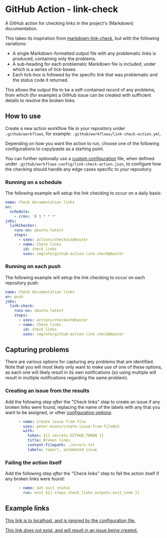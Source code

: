 # GitHub Action - link-check

A GitHub action for checking links in the project's (Markdown) documentation.

This takes its inspiration from [markdown-link-check](https://github.com/marketplace/actions/markdown-link-check),
but with the following variations:

- A single Markdown-formatted output file with any problematic links is produced, containing only the problems.
- A sub-heading for each problematic Markdown file is included, under which is a series of tick-boxes.
- Each tick-box is followed by the specific link that was problematic and the status code it returned.

This allows the output file to be a self-contained record of any problems, from which (for example) a GitHub issue
can be created with sufficient details to resolve the broken links.

## How to use

Create a new action workflow file in your repository under `.github/workflows`,
for example: `.github/workflows/link-check-action.yml`.

Depending on how you want the action to run, choose one of the following configurations
to copy/paste as a starting point.

You can further optionally use a [custom configuration](https://github.com/tcort/markdown-link-check#config-file-format)
file, when defined under `.github/workflows-config/link-check-action.json`, to configure how the checking should handle any edge
cases specific to your repository.

### Running on a schedule

The following example will setup the link checking to occur on a daily basis:

```yaml
name: Check documentation links
on:
  schedule:
    - cron: '0 1 * * *'
jobs:
  linkChecker:
    runs-on: ubuntu-latest
    steps:
      - uses: actions/checkout@master
      - name: Check links
        id: check_links
        uses: cmgrote/github-action-link-check@master
```

### Running on each push

The following example will setup the link checking to occur on each repository push:

```yaml
name: Check documentation links
on: push
jobs:
  link-check:
    runs-on: ubuntu-latest
    steps:
      - uses: actions/checkout@master
      - name: Check links
        id: check_links
        uses: cmgrote/github-action-link-check@master
```

## Capturing problems

There are various options for capturing any problems that are identified.  Note that you will most likely
only want to make use of one of these options, as each one will likely result in its own notifications
(so using multiple will result in multiple notifications regarding the same problem).

### Creating an issue from the results

Add the following step _after_ the "Check links" step to create an issue if any broken links were found,
replacing the name of the labels with any that you want to be assigned, or other
[configuration options](https://github.com/peter-evans/create-issue-from-file):

```yaml
      - name: Create issue from file
        uses: peter-evans/create-issue-from-file@v2
        with:
          token: ${{ secrets.GITHUB_TOKEN }}
          title: Broken links
          content-filepath: ./errors.txt
          labels: report, automated issue
```

### Failing the action itself

Add the following step _after_ the "Check links" step to fail the action itself if any broken links
were found:

```yaml
      - name: Set exit status
        run: exit ${{ steps.check_links.outputs.exit_code }}
```

## Example links

[This link is to localhost, and is ignored by the configuration file.](http://localhost:8080/somewhere)

[This link does not exist, and will result in an issue being created.](non-existent/relative/path/that-should/give/issue.html)
